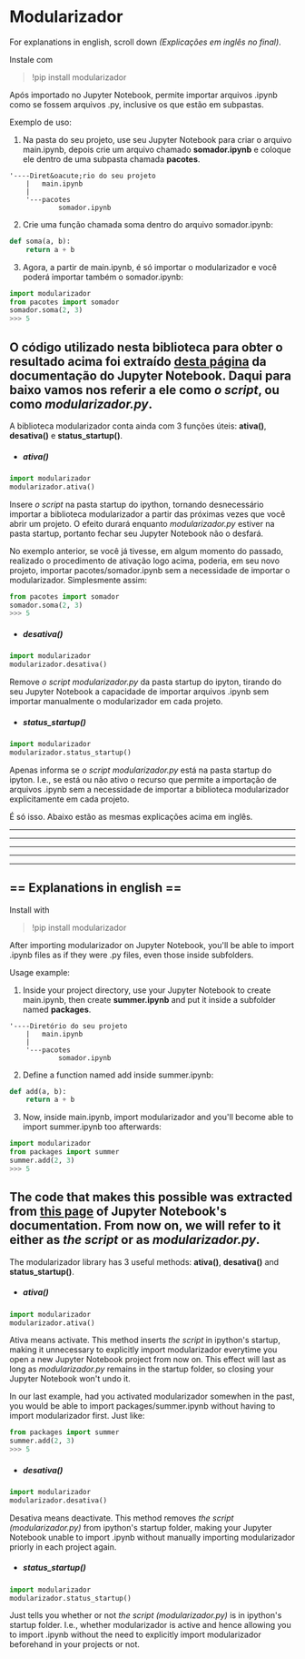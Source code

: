# Modularizador
For explanations in english, scroll down *(Explica&#x00E7;&otilde;es em ingl&ecirc;s no final)*.

Instale com
> !pip install modularizador

Ap&oacute;s importado no Jupyter Notebook, permite importar arquivos .ipynb como se fossem arquivos .py, inclusive os que est&atilde;o em subpastas.

Exemplo de uso:
1. Na pasta do seu projeto, use seu Jupyter Notebook para criar o arquivo main.ipynb, depois crie um arquivo chamado **somador.ipynb** e coloque ele dentro de uma subpasta chamada **pacotes**.
```
'----Diret&oacute;rio do seu projeto
    |   main.ipynb
    |
    '---pacotes
            somador.ipynb
```
2. Crie uma fun&#x00E7;&atilde;o chamada soma dentro do arquivo somador.ipynb:

```python
def soma(a, b):
    return a + b
```
3. Agora, a partir de main.ipynb, &eacute; s&oacute; importar o modularizador e voc&ecirc; poder&aacute; importar tamb&eacute;m o somador.ipynb:

```python
import modularizador
from pacotes import somador
somador.soma(2, 3)
>>> 5
```

O c&oacute;digo utilizado nesta biblioteca para obter o resultado acima foi extra&iacute;do [desta p&aacute;gina](https://jupyter-notebook.readthedocs.io/en/stable/examples/Notebook/Importing%20Notebooks.html) da documenta&#x00E7;&atilde;o do Jupyter Notebook. 
Daqui para baixo vamos nos referir a ele como *o script*, ou como *modularizador.py*.
---
A biblioteca modularizador conta ainda com 3 fun&#x00E7;&otilde;es &uacute;teis: **ativa()**, **desativa()** e **status_startup()**.
* ##### ativa()

```python
import modularizador
modularizador.ativa()
```
Insere *o script* na pasta startup do ipython, tornando desnecess&aacute;rio importar a biblioteca modularizador a partir das pr&oacute;ximas vezes que voc&ecirc; abrir um projeto. O efeito durar&aacute; enquanto *modularizador.py* estiver na pasta startup, portanto fechar seu Jupyter Notebook n&atilde;o o desfar&aacute;. 

No exemplo anterior, se voc&ecirc; j&aacute; tivesse, em algum momento do passado, realizado o procedimento de ativa&#x00E7;&atilde;o logo acima, poderia, em seu novo projeto, importar pacotes/somador.ipynb sem a necessidade de importar o modularizador. Simplesmente assim:
```python
from pacotes import somador
somador.soma(2, 3)
>>> 5
```
* ##### desativa()
```python
import modularizador
modularizador.desativa()
```
Remove *o script modularizador.py* da pasta startup do ipyton, tirando do seu Jupyter Notebook a capacidade de importar arquivos .ipynb sem importar manualmente o modularizador em cada projeto.

* ##### status_startup()
```python
import modularizador
modularizador.status_startup()
```
Apenas informa se *o script modularizador.py* est&aacute; na pasta startup do ipyton. I.e., se est&aacute; ou n&atilde;o ativo o recurso que permite a importa&#x00E7;&atilde;o de arquivos .ipynb sem a necessidade de importar a biblioteca modularizador explicitamente em cada projeto.

&Eacute; s&oacute; isso. Abaixo est&atilde;o as mesmas explica&#x00E7;&otilde;es acima em ingl&ecirc;s.

---
---
---
---
---
## == Explanations in english ==

Install with
> !pip install modularizador

After importing modularizador on Jupyter Notebook, you'll be able to import .ipynb files as if they were .py files, even those inside subfolders.

Usage example:
1. Inside your project directory, use your Jupyter Notebook to create main.ipynb, then create **summer.ipynb** and put it inside a subfolder named **packages**.
```
'----Diretório do seu projeto
    |   main.ipynb
    |
    '---pacotes
            somador.ipynb
```
2. Define a function named add inside summer.ipynb:

```python
def add(a, b):
    return a + b
```
3. Now, inside main.ipynb, import modularizador and you'll become able to import summer.ipynb too afterwards:

```python
import modularizador
from packages import summer
summer.add(2, 3)
>>> 5
```

The code that makes this possible was extracted from [this page](https://jupyter-notebook.readthedocs.io/en/stable/examples/Notebook/Importing%20Notebooks.html) of Jupyter Notebook's documentation. 
From now on, we will refer to it either as *the script* or as *modularizador.py*.
---
The modularizador library has 3 useful methods: **ativa()**, **desativa()** and **status_startup()**.
* ##### ativa()

```python
import modularizador
modularizador.ativa()
```
Ativa means activate. This method inserts *the script* in ipython's startup, making it unnecessary to explicitly import modularizador everytime you open a new Jupyter Notebook project from now on. This effect will last as long as *modularizador.py* remains in the startup folder, so closing your Jupyter Notebook won't undo it. 

In our last example, had you activated modularizador somewhen in the past, you would be able to import packages/summer.ipynb without having to import modularizador first. Just like:
```python
from packages import summer
summer.add(2, 3)
>>> 5
```
* ##### desativa()
```python
import modularizador
modularizador.desativa()
```
Desativa means deactivate. This method removes *the script (modularizador.py)* from ipython's startup folder, making your Jupyter Notebook unable to import .ipynb without manually importing modularizador priorly in each project again.

* ##### status_startup()
```python
import modularizador
modularizador.status_startup()
```
Just tells you whether or not *the script (modularizador.py)* is in ipython's startup folder. I.e., whether modularizador is active and hence allowing you to import .ipynb without the need to explicitly import modularizador beforehand in your projects or not.
